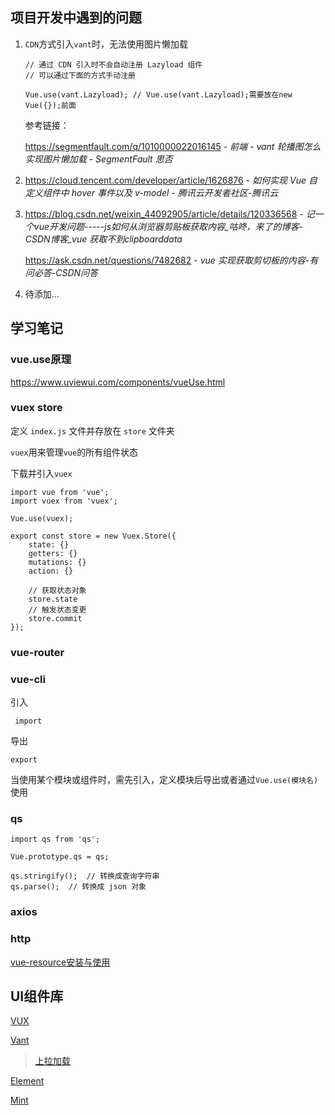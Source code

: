 ## 项目开发中遇到的问题

1. `CDN`方式引入`vant`时，无法使用图片懒加载

   ```vue
   // 通过 CDN 引入时不会自动注册 Lazyload 组件
   // 可以通过下面的方式手动注册
   
   Vue.use(vant.Lazyload); // Vue.use(vant.Lazyload);需要放在new Vue({});前面
   ```

   参考链接：

   https://segmentfault.com/q/1010000022016145 - *前端 - vant 轮播图怎么实现图片懒加载 - SegmentFault 思否*

2. https://cloud.tencent.com/developer/article/1626876 - *如何实现 Vue 自定义组件中 hover 事件以及 v-model - 腾讯云开发者社区-腾讯云*

3. https://blog.csdn.net/weixin_44092905/article/details/120336568 - *记一个vue开发问题-----js如何从浏览器剪贴板获取内容_咕咚，来了的博客-CSDN博客_vue 获取不到clipboarddata*

   https://ask.csdn.net/questions/7482682 - *vue 实现获取剪切板的内容-有问必答-CSDN问答*

4. 待添加...



## 学习笔记

### vue.use原理

<https://www.uviewui.com/components/vueUse.html>



### vuex store

定义 `index.js` 文件并存放在 `store` 文件夹

`vuex`用来管理`vue`的所有组件状态

下载并引入`vuex`

```vue
import vue from 'vue';
import vuex from 'vuex';

Vue.use(vuex);

export const store = new Vuex.Store({
    state: {}
    getters: {}
    mutations: {}
    action: {}

    // 获取状态对象
    store.state
    // 触发状态变更
    store.commit
});
```



### vue-router



### vue-cli

引入

`
import`

导出

`export`

当使用某个模块或组件时，需先引入，定义模块后导出或者通过` Vue.use(模块名) `使用



### qs

```vue
import qs from 'qs';

Vue.prototype.qs = qs;

qs.stringify();  // 转换成查询字符串
qs.parse();  // 转换成 json 对象
```



### axios



### http

[vue-resource安装与使用](https://www.cnblogs.com/liluning/p/12144775.html)





## UI组件库

[VUX](https://vux.li/)

[Vant](https://youzan.github.io/vant/#/zh-CN)

> [上拉加载](https://blog.csdn.net/Poppy_LYT/article/details/99327571)



[Element](https://element.eleme.cn/#/zh-CN)

[Mint](http://mint-ui.github.io/#!/zh-cn)

